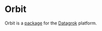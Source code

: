 # Orbit

Orbit is a [package](https://datagrok.ai/help/develop/develop#packages) for the [Datagrok](https://datagrok.ai) platform.
